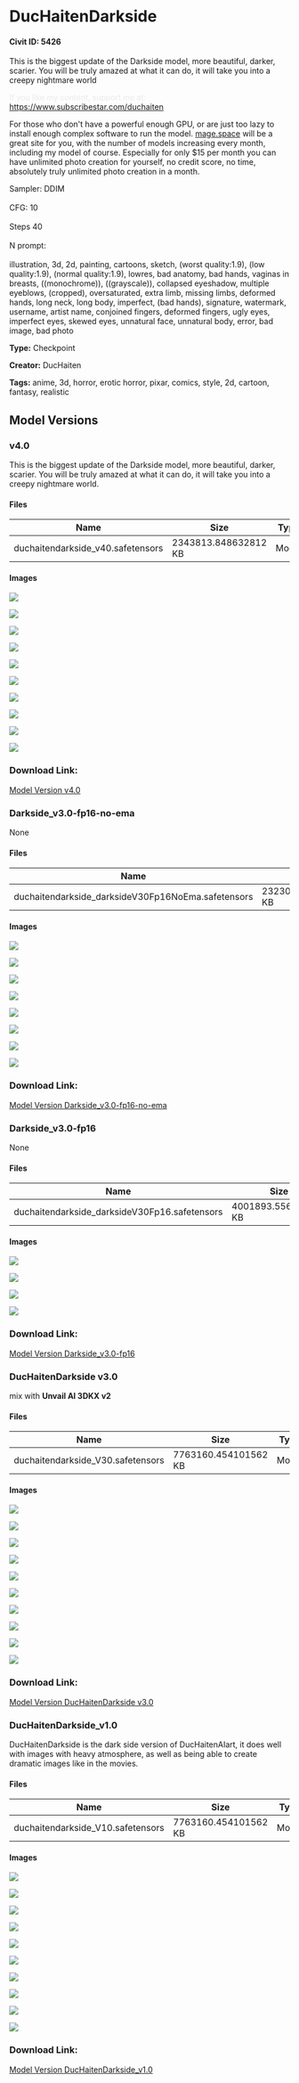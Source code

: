 # DucHaitenDarkside

#### Civit ID: 5426

<p>This is the biggest update of the Darkside model, more beautiful, darker, scarier. You will be truly amazed at what it can do, it will take you into a creepy nightmare world</p><p></p><p><span style="color:rgb(232, 234, 237)">If you like my content, support me at:</span><br /><a target="_blank" rel="ugc" href="https://www.subscribestar.com/duchaiten">https://www.subscribestar.com/duchaiten</a></p><p></p><p>For those who don't have a powerful enough GPU, or are just too lazy to install enough complex software to run the model. <a target="_blank" rel="ugc" href="http://mage.space">mage.space</a> will be a great site for you, with the number of models increasing every month, including my model of course. Especially for only $15 per month you can have unlimited photo creation for yourself, no credit score, no time, absolutely truly unlimited photo creation in a month.</p><p></p><p>Sampler: DDIM<br /><br />CFG: 10<br /><br />Steps 40<br /><br />N prompt:<br /><br />illustration, 3d, 2d, painting, cartoons, sketch, (worst quality:1.9), (low quality:1.9), (normal quality:1.9), lowres, bad anatomy, bad hands, vaginas in breasts, ((monochrome)), ((grayscale)), collapsed eyeshadow, multiple eyeblows, (cropped), oversaturated, extra limb, missing limbs, deformed hands, long neck, long body, imperfect, (bad hands), signature, watermark, username, artist name, conjoined fingers, deformed fingers, ugly eyes, imperfect eyes, skewed eyes, unnatural face, unnatural body, error, bad image, bad photo</p>

**Type:** Checkpoint

**Creator:** DucHaiten

**Tags:** anime, 3d, horror, erotic horror, pixar, comics, style, 2d, cartoon, fantasy, realistic

## Model Versions

### v4.0

<p>This is the biggest update of the Darkside model, more beautiful, darker, scarier. You will be truly amazed at what it can do, it will take you into a creepy nightmare world.</p>

#### Files

| Name | Size | Type | Format | Download Url | AutoV1 | AutoV2 | SHA256 | CRC32 | BLAKE3 |
| --- | --- | --- | --- | --- | --- | --- | --- | --- | --- |
| duchaitendarkside_v40.safetensors | 2343813.848632812 KB | Model | SafeTensor | https://civitai.com/api/download/models/63193 | FEC52AE5 | B5B244F09C | B5B244F09C9A182848DDF90AAB917A9E44F00C2AC6C66BF9D3FBE0543A16669F | 43699856 | 19B4B1D12B6FC5D747A9D91AB14EFC49E64EA05882716705AEF59D995F81E812 |

#### Images

<p><img src="https://image.civitai.com/xG1nkqKTMzGDvpLrqFT7WA/ec9e7e45-58f0-4e59-882e-afaab71ddfaf/width=450/700052.jpeg" /></p>

<p><img src="https://image.civitai.com/xG1nkqKTMzGDvpLrqFT7WA/7f8c691e-59f0-4467-b32c-1385332a02b8/width=450/696702.jpeg" /></p>

<p><img src="https://image.civitai.com/xG1nkqKTMzGDvpLrqFT7WA/d63551b3-c6b3-450d-954d-7d8fbd6ce4ff/width=450/696700.jpeg" /></p>

<p><img src="https://image.civitai.com/xG1nkqKTMzGDvpLrqFT7WA/0a8792c5-96d7-4bbd-9f1d-2ed152e90be6/width=450/696687.jpeg" /></p>

<p><img src="https://image.civitai.com/xG1nkqKTMzGDvpLrqFT7WA/50c7be45-24ea-4fd0-b900-0665abd7a794/width=450/696689.jpeg" /></p>

<p><img src="https://image.civitai.com/xG1nkqKTMzGDvpLrqFT7WA/5c71497e-cd06-471f-818d-a0ab889fc4dd/width=450/696701.jpeg" /></p>

<p><img src="https://image.civitai.com/xG1nkqKTMzGDvpLrqFT7WA/4c421605-672d-4558-9051-e337b9db171f/width=450/696692.jpeg" /></p>

<p><img src="https://image.civitai.com/xG1nkqKTMzGDvpLrqFT7WA/1c2cd8ff-a9a8-4c99-894b-39ab9718b25b/width=450/696693.jpeg" /></p>

<p><img src="https://image.civitai.com/xG1nkqKTMzGDvpLrqFT7WA/a42dadc4-f9b5-487a-b4e5-c8433ca30fa0/width=450/696683.jpeg" /></p>

<p><img src="https://image.civitai.com/xG1nkqKTMzGDvpLrqFT7WA/89645f16-51a2-454c-875d-d1aadf54686c/width=450/696691.jpeg" /></p>

### Download Link:

[Model Version v4.0](https://civitai.com/api/download/models/63193)

### Darkside_v3.0-fp16-no-ema

None

#### Files

| Name | Size | Type | Format | Download Url | AutoV1 | AutoV2 | SHA256 | CRC32 | BLAKE3 |
| --- | --- | --- | --- | --- | --- | --- | --- | --- | --- |
| duchaitendarkside_darksideV30Fp16NoEma.safetensors | 2323049.575195312 KB | Model | SafeTensor | https://civitai.com/api/download/models/18876 | CC200FBC | EF7F7D8914 | EF7F7D8914E4BEB854E0B961EFA7089B21744114F8D039AAF9667623E96E0A9E | ACB86873 | 8FFA61A16079747E8A389D9535206DB38CC4A05507ACF7FA2FBE0451CD570410 |

#### Images

<p><img src="https://image.civitai.com/xG1nkqKTMzGDvpLrqFT7WA/1b1f0f75-b064-4cc6-dc5b-6d0b6328ec00/width=450/196717.jpeg" /></p>

<p><img src="https://image.civitai.com/xG1nkqKTMzGDvpLrqFT7WA/aba2aa55-93cb-4dfd-cbd8-1a8ff1332200/width=450/196716.jpeg" /></p>

<p><img src="https://image.civitai.com/xG1nkqKTMzGDvpLrqFT7WA/2b3ff50b-ce35-48de-925d-c0148d195e00/width=450/196715.jpeg" /></p>

<p><img src="https://image.civitai.com/xG1nkqKTMzGDvpLrqFT7WA/89ae1e87-9df6-4b7e-d54f-797057104700/width=450/196714.jpeg" /></p>

<p><img src="https://image.civitai.com/xG1nkqKTMzGDvpLrqFT7WA/0883086a-52fe-4b13-7df6-baa47de68a00/width=450/196713.jpeg" /></p>

<p><img src="https://image.civitai.com/xG1nkqKTMzGDvpLrqFT7WA/5cc6e047-961f-4e48-0460-688eb519c700/width=450/196712.jpeg" /></p>

<p><img src="https://image.civitai.com/xG1nkqKTMzGDvpLrqFT7WA/57feee15-5610-4217-3610-8f6a4115c900/width=450/196711.jpeg" /></p>

<p><img src="https://image.civitai.com/xG1nkqKTMzGDvpLrqFT7WA/22c2cf20-5dc0-481b-69ee-c3f9f19ca500/width=450/196710.jpeg" /></p>

### Download Link:

[Model Version Darkside_v3.0-fp16-no-ema](https://civitai.com/api/download/models/18876)

### Darkside_v3.0-fp16

None

#### Files

| Name | Size | Type | Format | Download Url | AutoV1 | AutoV2 | SHA256 | CRC32 | BLAKE3 |
| --- | --- | --- | --- | --- | --- | --- | --- | --- | --- |
| duchaitendarkside_darksideV30Fp16.safetensors | 4001893.556640625 KB | Model | SafeTensor | https://civitai.com/api/download/models/18524 | D7A8D729 | EF5A44F69D | EF5A44F69D21EA4942881DDCEFEC5A51153D0EC42131ADE8DDF3D57727201FD2 | 6DB3B0D0 | 0B0738F0CD7F95ACEDA17DA74CC4624A756732F8F2FA33FD66E30C606ADAA04C |

#### Images

<p><img src="https://image.civitai.com/xG1nkqKTMzGDvpLrqFT7WA/c34b2145-a237-41f0-495c-237d9d019d00/width=450/191587.jpeg" /></p>

<p><img src="https://image.civitai.com/xG1nkqKTMzGDvpLrqFT7WA/b9433a93-fed6-40da-2cb3-d50dcfc2ba00/width=450/191586.jpeg" /></p>

<p><img src="https://image.civitai.com/xG1nkqKTMzGDvpLrqFT7WA/81ad0508-a5b9-4314-7342-7d1a3be32b00/width=450/191585.jpeg" /></p>

<p><img src="https://image.civitai.com/xG1nkqKTMzGDvpLrqFT7WA/2d92a429-cfb0-48a7-f3b2-7aef01b2e300/width=450/191584.jpeg" /></p>

### Download Link:

[Model Version Darkside_v3.0-fp16](https://civitai.com/api/download/models/18524)

### DucHaitenDarkside v3.0

<p>mix with <strong>Unvail AI 3DKX v2</strong></p>

#### Files

| Name | Size | Type | Format | Download Url | AutoV1 | AutoV2 | SHA256 | CRC32 | BLAKE3 |
| --- | --- | --- | --- | --- | --- | --- | --- | --- | --- |
| duchaitendarkside_V30.safetensors | 7763160.454101562 KB | Model | SafeTensor | https://civitai.com/api/download/models/13888 | 4F92BFD2 | 2DED092429 | 2DED092429EC4910F24BD7EF6BE9EB6EC2DCB898DDBC91FE3977597217FA132B | DF140CAF | 5E8DD4BEAD4EB34E57C1C91619538D04C1FCD1B5336D4508A3706BEB6BB6B83C |

#### Images

<p><img src="https://image.civitai.com/xG1nkqKTMzGDvpLrqFT7WA/22feee43-19b0-47be-5fdf-1bcea1c6ac00/width=450/134743.jpeg" /></p>

<p><img src="https://image.civitai.com/xG1nkqKTMzGDvpLrqFT7WA/499d7402-bdec-46e8-e5e2-4a9af5a9d800/width=450/134750.jpeg" /></p>

<p><img src="https://image.civitai.com/xG1nkqKTMzGDvpLrqFT7WA/2acc522f-09cb-4dea-eb58-c52f3356f500/width=450/134734.jpeg" /></p>

<p><img src="https://image.civitai.com/xG1nkqKTMzGDvpLrqFT7WA/d8610940-e6a4-41e1-42b6-0319c66fc700/width=450/134749.jpeg" /></p>

<p><img src="https://image.civitai.com/xG1nkqKTMzGDvpLrqFT7WA/8de52bb3-d69c-458b-ab56-4db2f8ab7c00/width=450/134748.jpeg" /></p>

<p><img src="https://image.civitai.com/xG1nkqKTMzGDvpLrqFT7WA/e5d89fb9-2966-4211-f4ac-b0c655a6fa00/width=450/134747.jpeg" /></p>

<p><img src="https://image.civitai.com/xG1nkqKTMzGDvpLrqFT7WA/6a4acb71-cfa9-4614-4d7c-b9e7d3547a00/width=450/134746.jpeg" /></p>

<p><img src="https://image.civitai.com/xG1nkqKTMzGDvpLrqFT7WA/29709216-1a45-4a77-a6bb-29273d977a00/width=450/134745.jpeg" /></p>

<p><img src="https://image.civitai.com/xG1nkqKTMzGDvpLrqFT7WA/c4b04c93-4fb5-4fb0-1e41-21d90279b600/width=450/134744.jpeg" /></p>

<p><img src="https://image.civitai.com/xG1nkqKTMzGDvpLrqFT7WA/4c980d1a-a6e4-48d1-0b04-9cd2f566ef00/width=450/134742.jpeg" /></p>

### Download Link:

[Model Version DucHaitenDarkside v3.0](https://civitai.com/api/download/models/13888)

### DucHaitenDarkside_v1.0

<p>DucHaitenDarkside is the dark side version of DucHaitenAIart, it does well with images with heavy atmosphere, as well as being able to create dramatic images like in the movies.</p>

#### Files

| Name | Size | Type | Format | Download Url | AutoV1 | AutoV2 | SHA256 | CRC32 | BLAKE3 |
| --- | --- | --- | --- | --- | --- | --- | --- | --- | --- |
| duchaitendarkside_V10.safetensors | 7763160.454101562 KB | Model | SafeTensor | https://civitai.com/api/download/models/6311 | 929338B4 | FB5391D722 | FB5391D72220C2188E39361725C7721D85BBC3D7E0D478A29BBED7D0A7E5D64D | 87A16FFA | 1DC7C6E263B1DA21EA6CD9F02276C0B4CF08AA5CDCABE21DA494498B9309D2E2 |

#### Images

<p><img src="https://image.civitai.com/xG1nkqKTMzGDvpLrqFT7WA/9cb62728-c0cf-4c42-5058-3d05028ce300/width=450/55990.jpeg" /></p>

<p><img src="https://image.civitai.com/xG1nkqKTMzGDvpLrqFT7WA/0e558214-6474-460e-c3dc-320124858d00/width=450/56006.jpeg" /></p>

<p><img src="https://image.civitai.com/xG1nkqKTMzGDvpLrqFT7WA/2aedcf36-0e30-4a8e-d44a-395747d25e00/width=450/56005.jpeg" /></p>

<p><img src="https://image.civitai.com/xG1nkqKTMzGDvpLrqFT7WA/fecf7d09-fc1f-4b37-3fd2-3037ad761e00/width=450/56004.jpeg" /></p>

<p><img src="https://image.civitai.com/xG1nkqKTMzGDvpLrqFT7WA/e7900a4e-ce75-49ff-4c17-78ebbafd5300/width=450/56002.jpeg" /></p>

<p><img src="https://image.civitai.com/xG1nkqKTMzGDvpLrqFT7WA/e5554e05-bbee-4623-126e-f1f7e1ec5e00/width=450/56001.jpeg" /></p>

<p><img src="https://image.civitai.com/xG1nkqKTMzGDvpLrqFT7WA/ab2a5d34-f43f-4306-6562-52f70f4cc700/width=450/56000.jpeg" /></p>

<p><img src="https://image.civitai.com/xG1nkqKTMzGDvpLrqFT7WA/310e0674-0d60-45fc-bd65-98b01ccf2a00/width=450/55999.jpeg" /></p>

<p><img src="https://image.civitai.com/xG1nkqKTMzGDvpLrqFT7WA/a443ea43-f42c-410f-a6b1-44fc224fa400/width=450/55998.jpeg" /></p>

<p><img src="https://image.civitai.com/xG1nkqKTMzGDvpLrqFT7WA/1075b517-3751-4e90-6008-f0633f1d5a00/width=450/55997.jpeg" /></p>

### Download Link:

[Model Version DucHaitenDarkside_v1.0](https://civitai.com/api/download/models/6311)


